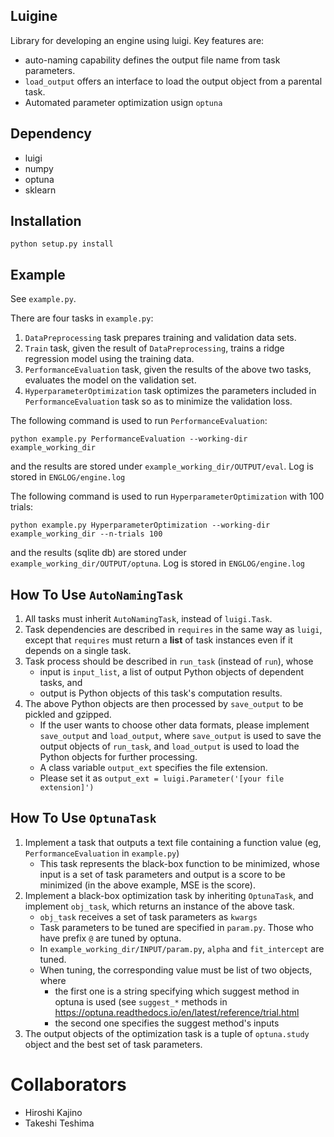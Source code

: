 Luigine
-------

Library for developing an engine using luigi. Key features are:

- auto-naming capability defines the output file name from task parameters.
- `load_output` offers an interface to load the output object from a parental task.
- Automated parameter optimization usign `optuna`

## Dependency
- luigi
- numpy
- optuna
- sklearn

## Installation

```
python setup.py install
```

## Example
See `example.py`.

There are four tasks in `example.py`:

1. `DataPreprocessing` task prepares training and validation data sets.
1. `Train` task, given the result of `DataPreprocessing`, trains a ridge regression model using the training data.
1. `PerformanceEvaluation` task, given the results of the above two tasks, evaluates the model on the validation set.
1. `HyperparameterOptimization` task optimizes the parameters included in `PerformanceEvaluation` task so as to minimize the validation loss.

The following command is used to run `PerformanceEvaluation`:
```
python example.py PerformanceEvaluation --working-dir example_working_dir
```
and the results are stored under `example_working_dir/OUTPUT/eval`.
Log is stored in `ENGLOG/engine.log`

The following command is used to run `HyperparameterOptimization` with 100 trials:
```
python example.py HyperparameterOptimization --working-dir example_working_dir --n-trials 100
```
and the results (sqlite db) are stored under `example_working_dir/OUTPUT/optuna`.
Log is stored in `ENGLOG/engine.log`


## How To Use `AutoNamingTask`

1. All tasks must inherit `AutoNamingTask`, instead of `luigi.Task`.
1. Task dependencies are described in `requires` in the same way as `luigi`, except that `requires` must return a **list** of task instances even if it depends on a single task.
1. Task process should be described in `run_task` (instead of `run`), whose
   - input is `input_list`, a list of output Python objects of dependent tasks, and
   - output is Python objects of this task's computation results.
1. The above Python objects are then processed by `save_output` to be pickled and gzipped.
   - If the user wants to choose other data formats, please implement `save_output` and `load_output`, where `save_output` is used to save the output objects of `run_task`, and `load_output` is used to load the Python objects for further processing.
   - A class variable `output_ext` specifies the file extension.
   - Please set it as `output_ext = luigi.Parameter('[your file extension]')`


## How To Use `OptunaTask`

1. Implement a task that outputs a text file containing a function value (eg, `PerformanceEvaluation` in `example.py`)
   - This task represents the black-box function to be minimized, whose input is a set of task parameters and output is a score to be minimized (in the above example, MSE is the score).
1. Implement a black-box optimization task by inheriting `OptunaTask`, and implement `obj_task`, which returns an instance of the above task.
   - `obj_task` receives a set of task parameters as `kwargs`
   - Task parameters to be tuned are specified in `param.py`. Those who have prefix `@` are tuned by optuna.
   - In `example_working_dir/INPUT/param.py`, `alpha` and `fit_intercept` are tuned.
   - When tuning, the corresponding value must be list of two objects, where
	 - the first one is a string specifying which suggest method in optuna is used (see `suggest_*` methods in https://optuna.readthedocs.io/en/latest/reference/trial.html
	 - the second one specifies the suggest method's inputs
1. The output objects of the optimization task is a tuple of `optuna.study` object and the best set of task parameters.


# Collaborators
- Hiroshi Kajino
- Takeshi Teshima
